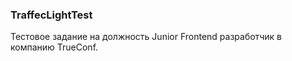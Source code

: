 ### TraffecLightTest

Тестовое задание на должность Junior Frontend разработчик в компанию TrueConf.

